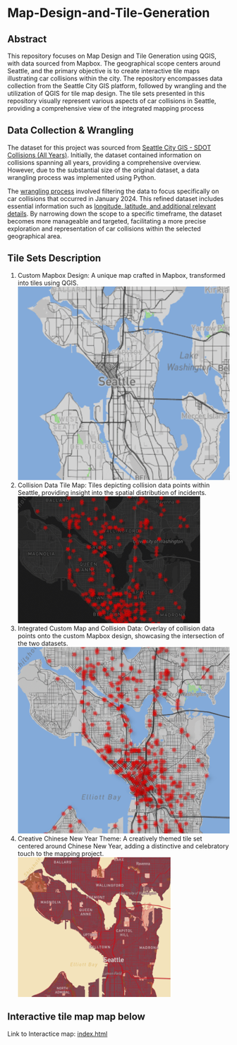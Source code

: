 # Map-Design-and-Tile-Generation

## Abstract 
This repository focuses on Map Design and Tile Generation using QGIS, with data sourced from Mapbox. The geographical scope centers around Seattle, and the primary objective is to create interactive tile maps illustrating car collisions within the city. The repository encompasses data collection from the Seattle City GIS platform, followed by wrangling and the utilization of QGIS for tile map design. The tile sets presented in this repository visually represent various aspects of car collisions in Seattle, providing a comprehensive view of the integrated mapping process

## Data Collection & Wrangling
The dataset for this project was sourced from [Seattle City GIS - SDOT Collisions (All Years)](https://data-seattlecitygis.opendata.arcgis.com/datasets/SeattleCityGIS::sdot-collisions-all-years-2/about). Initially, the dataset contained information on collisions spanning all years, providing a comprehensive overview. However, due to the substantial size of the original dataset, a data wrangling process was implemented using Python.

The [wrangling process](/data_wrangling.ipynb) involved filtering the data to focus specifically on car collisions that occurred in January 2024. This refined dataset includes essential information such as [longitude, latitude, and additional relevant details](/filtered_data_2024_v2.csv). By narrowing down the scope to a specific timeframe, the dataset becomes more manageable and targeted, facilitating a more precise exploration and representation of car collisions within the selected geographical area.

## Tile Sets Description
1)  Custom Mapbox Design: A unique map crafted in Mapbox, transformed into tiles using QGIS.![tile 1](./img/tile1.png)
2) Collision Data Tile Map: Tiles depicting collision data points within Seattle, providing insight into the spatial distribution of incidents.![tile 2](/img/tile2.png)
3) Integrated Custom Map and Collision Data: Overlay of collision data points onto the custom Mapbox design, showcasing the intersection of the two datasets.![tile 3](/img/tile3.png)
4) Creative Chinese New Year Theme: A creatively themed tile set centered around Chinese New Year, adding a distinctive and celebratory touch to the mapping project.![tile 4](/img/tile4.png)

## Interactive tile map map below
Link to Interactice map: [index.html](https://raw.githack.com/lesther-dumos/Map-Design-and-Tile-Generation/main/index.html)




